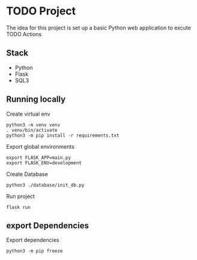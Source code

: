 # TODO Project
The idea for this project is set up a basic Python web application to excute TODO Actions

## Stack
- Python
- Flask
- SQL3

## Running locally
Create virtual env 
```
python3 -m venv venv
. venv/bin/activate
python3 -m pip install -r requirements.txt
```

Export global environments
```
export FLASK_APP=main.py
export FLASK_ENV=development
```

Create Database
```
python3 ./database/init_db.py
```

Run project
```
flask run
```

## export Dependencies
Export dependencies
```
python3 -m pip freeze
```